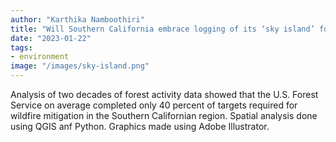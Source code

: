 ```yaml
---
author: "Karthika Namboothiri"
title: "Will Southern California embrace logging of its ‘sky island’ forests?"
date: "2023-01-22"
tags: 
- environment
image: "/images/sky-island.png" 
---
```


Analysis of two decades of forest activity data showed that the U.S. Forest Service on average completed only 40 percent of targets required for wildfire mitigation in the Southern Californian region. Spatial analysis done using QGIS anf Python. Graphics made using Adobe Illustrator.
